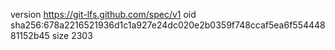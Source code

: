 version https://git-lfs.github.com/spec/v1
oid sha256:678a2216521936d1c1a927e24dc020e2b0359f748ccaf5ea6f55444881152b45
size 2303
